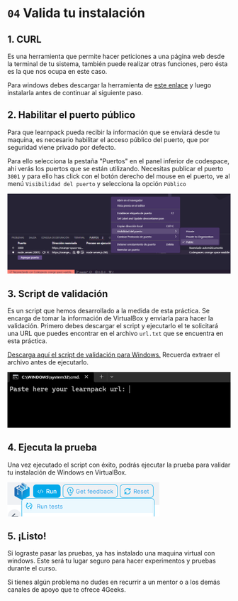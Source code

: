 # `04` Valida tu instalación

## 1. CURL

Es una herramienta que permite hacer peticiones a una página web desde la terminal de tu sistema, también puede realizar otras funciones, pero ésta es la que nos ocupa en este caso.

Para windows debes descargar la herramienta de [este enlace](https://curl.se/windows/) y luego instalarla antes de continuar al siguiente paso.

## 2. Habilitar el puerto público

Para que learnpack pueda recibir la información que se enviará desde tu maquina, es necesario habilitar el acceso público del puerto, que por seguridad viene privado por defecto.

Para ello selecciona la pestaña "Puertos" en el panel inferior de codespace, ahi verás los puertos que se están utilizando. Necesitas publicar el puerto `3001` y para ello has click con el botón derecho del mouse en el puerto, ve al menú `Visibilidad del puerto` y selecciona la opción `Público`

![Puerto público](../../.learn/assets/public-ports.png)

## 3. Script de validación

Es un script que hemos desarrollado a la medida de esta práctica. Se encarga de tomar la información de VirtualBox y enviarla para hacer la validación. Primero debes descargar el script y ejecutarlo el te solicitará una URL que puedes encontrar en el archivo `url.txt` que se encuentra en esta práctica.

[Descarga aquí el script de validación para Windows.](https://github.com/4GeeksAcademy/installing-windows-on-virtual-machine/blob/master/.learn/assets/sendData.zip)
Recuerda extraer el archivo antes de ejecutarlo.

![Script Windows](../../.learn/assets/script-win.png)

## 4. Ejecuta la prueba

Una vez ejecutado el script con éxito, podrás ejecutar la prueba para validar tu instalación de Windows en VirtualBox.

![Script Windows](../../.learn/assets/script-test.png)

## 5. ¡Listo!

Si lograste pasar las pruebas, ya has instalado una maquina virtual con windows. Este será tu lugar seguro para hacer experimentos y pruebas durante el curso.

Si tienes algún problema no dudes en recurrir a un mentor o a los demás canales de apoyo que te ofrece 4Geeks.
